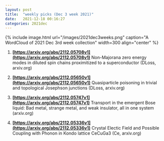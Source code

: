 ```yaml
---
layout: post
title:  "weekly picks (Dec 3 week 2021)"
date:   2021-12-18 00:16:27
categories: 2021dec
---
```


{% include image.html url="/images/2021dec3weeks.png" caption="A WordCloud of 2021 Dec 3rd week collection" width=300 align="center" %}

1. **[https://arxiv.org/abs/2112.05708v1](https://arxiv.org/abs/2112.05708v1)** Non-Majorana zero energy modes in diluted spin chains proximitized to a superconductor (DLoss, arxiv.org)

1. **[https://arxiv.org/abs/2112.05650v1](https://arxiv.org/abs/2112.05650v1)** Quasiparticle poisoning in trivial and topological Josephson junctions (DLoss, arxiv.org)

1. **[https://arxiv.org/abs/2112.05747v1](https://arxiv.org/abs/2112.05747v1)** Transport in the emergent Bose liquid: Bad metal, strange metal, and weak insulator, all in one system (arxiv.org)

1. **[https://arxiv.org/abs/2112.05336v1](https://arxiv.org/abs/2112.05336v1)** Crystal Electic Field and Possible Coupling with Phonon in Kondo lattice CeCuGa3 (Ce, arxiv.org)
